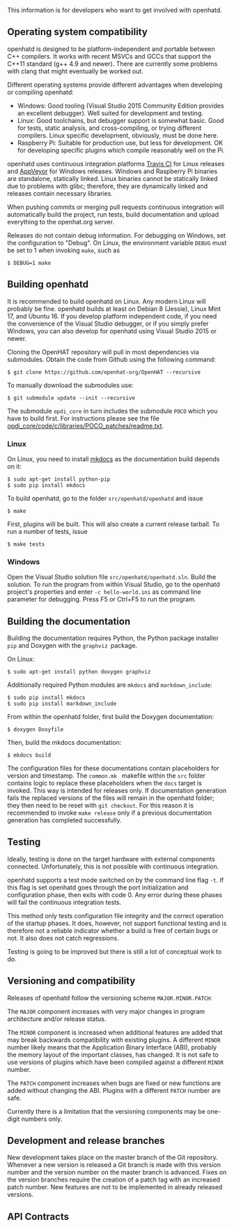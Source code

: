 This information is for developers who want to get involved with openhatd.

## Operating system compatibility

openhatd is designed to be platform-independent and portable between C++ compilers. It works with recent MSVCs and GCCs that support the C++11 standard (g++ 4.9 and newer). There are currently some problems with clang that might eventually be worked out.

Different operating systems provide different advantages when developing or compiling openhatd:

- Windows: Good tooling (Visual Studio 2015 Community Edition provides an excellent debugger). Well suited for development and testing.
- Linux: Good toolchains, but debugger support is somewhat basic. Good for tests, static analysis, and cross-compiling, or trying different compilers. Linux specific development, obviously, must be done here.
- Raspberry Pi: Suitable for production use, but less for development. OK for developing specific plugins which compile reasonably well on the Pi.

openhatd uses continuous integration platforms [Travis CI](https://travis-ci.org) for Linux releases and [AppVeyor](https://appveyor.com) for Windows releases. Windows and Raspberry Pi binaries are standalone, statically linked. Linux binaries cannot be statically linked due to problems with glibc; therefore, they are dynamically linked and releases contain necessary libraries.

When pushing commits or merging pull requests continuous integration will automatically build the project, run tests, build documentation and upload everything to the openhat.org server.

Releases do not contain debug information. For debugging on Windows, set the configuration to "Debug". On Linux, the environment variable `DEBUG` must be set to 1 when invoking `make`, such as

	$ DEBUG=1 make 

## Building openhatd

It is recommended to build openhatd on Linux. Any modern Linux will probably be fine. openhatd builds at least on Debian 8 (Jessie), Linux Mint 17, and Ubuntu 16. If you develop platform independent code, if you need the convenience of the Visual Studio debugger, or if you simply prefer Windows, you can also develop for openhatd using Visual Studio 2015 or newer.

Cloning the OpenHAT repository will pull in most dependencies via submodules.
Obtain the code from Github using the following command:

	$ git clone https://github.com/openhat-org/OpenHAT --recursive

To manually download the submodules use:

	$ git submodule update --init --recursive

 The submodule `opdi_core` in turn includes the submodule `POCO` which you have to build first. For instructions please see the file [opdi\_core/code/c/libraries/POCO\_patches/readme.txt](https://github.com/leomeyer/opdi_core/blob/master/code/c/libraries/POCO_patches/readme.txt).

### Linux

On Linux, you need to install [mkdocs](http://www.mkdocs.org) as the documentation build depends on it:

	$ sudo apt-get install python-pip
	$ sudo pip install mkdocs

To build openhatd, go to the folder `src/openhatd/openhatd` and issue

	$ make

First, plugins will be built. This will also create a current release tarball. To run a number of tests, issue

	$ make tests

### Windows

Open the Visual Studio solution file `src/openhatd/openhatd.sln`. Build the solution. To run the program from within Visual Studio, go to the openhatd project's properties and enter `-c hello-world.ini` as command line parameter for debugging. Press F5 or Ctrl+F5 to run the program.

## Building the documentation
Building the documentation requires Python, the Python package installer `pip` and Doxygen with the `graphviz `package.

On Linux:

	$ sudo apt-get install python doxygen graphviz

Additionally required Python modules are `mkdocs` and `markdown_include`:

	$ sudo pip install mkdocs 
	$ sudo pip install markdown_include

From within the openhatd folder, first build the Doxygen documentation:

	$ doxygen Doxyfile

Then, build the mkdocs documentation:

	$ mkdocs build

The configuration files for these documentations contain placeholders for version and timestamp. The `common.mk ` makefile within the `src` folder contains logic to replace these placeholders when the `docs` target is invoked. This way is intended for releases only. If documentation generation fails the replaced versions of the files will remain in the openhatd folder; they then need to be reset with `git checkout`. For this reason it is recommended to invoke `make release` only if a previous documentation generation has completed successfully.   

## Testing

Ideally, testing is done on the target hardware with external components connected. Unfortunately, this is not possible with continuous integration.

openhatd supports a test mode switched on by the command line flag `-t`. If this flag is set openhatd goes through the port initialization and configuration phase, then exits with code 0. Any error during these phases will fail the continuous integration tests.

This method only tests configuration file integrity and the correct operation of the startup phases. It does, however, not support functional testing and is therefore not a reliable indicator whether a build is free of certain bugs or not. It also does not catch regressions.

Testing is going to be improved but there is still a lot of conceptual work to do.

## Versioning and compatibility

Releases of openhatd follow the versioning scheme `MAJOR.MINOR.PATCH`:

The `MAJOR` component increases with very major changes in program architecture and/or release status.

The `MINOR` component is increased when additional features are added that may break backwards compatibility with existing plugins. A different `MINOR` number likely means that the Application Binary Interface (ABI), probably the memory layout of the important classes, has changed. It is not safe to use versions of plugins which have been compiled against a different `MINOR` number.

The `PATCH` component increases when bugs are fixed or new functions are added without changing the ABI. Plugins with a different `PATCH` number are safe.

Currently there is a limitation that the versioning components may be one-digit numbers only. 

## Development and release branches

New development takes place on the master branch of the Git repository. Whenever a new version is released a Git branch is made with this version number and the version number on the master branch is advanced. Fixes on the version branches require the creation of a patch tag with an increased patch number. New features are not to be implemented in already released versions.

## API Contracts

